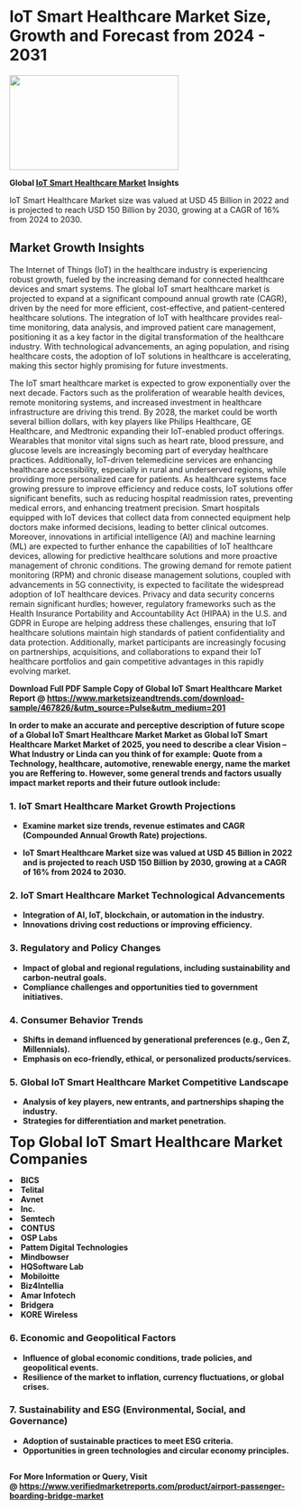 <H1>IoT Smart Healthcare Market Size, Growth and Forecast from 2024 - 2031</H1><img class="aligncenter size-medium wp-image-584254" src="https://thirdeyenews.in/wp-content/uploads/2024/09/Global-Market-Research-300x168.jpeg" alt="" width="300" height="168" /><p><strong>Global&nbsp;<a href="https://www.marketsizeandtrends.com/download-sample/467826/&amp;utm_source=Pulse&amp;utm_medium=201">IoT Smart Healthcare Market</a> Insights</strong></p><p>IoT Smart Healthcare Market size was valued at USD 45 Billion in 2022 and is projected to reach USD 150 Billion by 2030, growing at a CAGR of 16% from 2024 to 2030.</p><p><h2>Market Growth Insights</h2> <p>The Internet of Things (IoT) in the healthcare industry is experiencing robust growth, fueled by the increasing demand for connected healthcare devices and smart systems. The global IoT smart healthcare market is projected to expand at a significant compound annual growth rate (CAGR), driven by the need for more efficient, cost-effective, and patient-centered healthcare solutions. The integration of IoT with healthcare provides real-time monitoring, data analysis, and improved patient care management, positioning it as a key factor in the digital transformation of the healthcare industry. With technological advancements, an aging population, and rising healthcare costs, the adoption of IoT solutions in healthcare is accelerating, making this sector highly promising for future investments.</p> <p><strong></strong></p> <p>The IoT smart healthcare market is expected to grow exponentially over the next decade. Factors such as the proliferation of wearable health devices, remote monitoring systems, and increased investment in healthcare infrastructure are driving this trend. By 2028, the market could be worth several billion dollars, with key players like Philips Healthcare, GE Healthcare, and Medtronic expanding their IoT-enabled product offerings. Wearables that monitor vital signs such as heart rate, blood pressure, and glucose levels are increasingly becoming part of everyday healthcare practices. Additionally, IoT-driven telemedicine services are enhancing healthcare accessibility, especially in rural and underserved regions, while providing more personalized care for patients. As healthcare systems face growing pressure to improve efficiency and reduce costs, IoT solutions offer significant benefits, such as reducing hospital readmission rates, preventing medical errors, and enhancing treatment precision. Smart hospitals equipped with IoT devices that collect data from connected equipment help doctors make informed decisions, leading to better clinical outcomes. Moreover, innovations in artificial intelligence (AI) and machine learning (ML) are expected to further enhance the capabilities of IoT healthcare devices, allowing for predictive healthcare solutions and more proactive management of chronic conditions. The growing demand for remote patient monitoring (RPM) and chronic disease management solutions, coupled with advancements in 5G connectivity, is expected to facilitate the widespread adoption of IoT healthcare devices. Privacy and data security concerns remain significant hurdles; however, regulatory frameworks such as the Health Insurance Portability and Accountability Act (HIPAA) in the U.S. and GDPR in Europe are helping address these challenges, ensuring that IoT healthcare solutions maintain high standards of patient confidentiality and data protection. Additionally, market participants are increasingly focusing on partnerships, acquisitions, and collaborations to expand their IoT healthcare portfolios and gain competitive advantages in this rapidly evolving market. <p><strong></p><p><span class=""><strong>Download Full PDF Sample Copy of Global IoT Smart Healthcare Market Report</strong> @ <a href="https://www.marketsizeandtrends.com/download-sample/467826/&amp;utm_source=Pulse&amp;utm_medium=201" target="_blank">https://www.marketsizeandtrends.com/download-sample/467826/&amp;utm_source=Pulse&amp;utm_medium=201</a></span></p><p>In order to make an accurate and perceptive description of future scope of a Global&nbsp;IoT Smart Healthcare Market Market as Global&nbsp;IoT Smart Healthcare Market Market of 2025, you need to describe a clear Vision &ndash; What Industry or Linda can you think of for example: Quote from a Technology, healthcare, automotive, renewable energy, name the market you are Reffering to. However, some general trends and factors usually impact market reports and their future outlook include:</p><h3>1.&nbsp;<strong>IoT Smart Healthcare Market Growth Projections</strong></h3><ul><li>Examine market size trends, revenue estimates and CAGR (Compounded Annual Growth Rate) projections.</li><li><p>IoT Smart Healthcare Market size was valued at USD 45 Billion in 2022 and is projected to reach USD 150 Billion by 2030, growing at a CAGR of 16% from 2024 to 2030.</p></li></ul><h3>2.&nbsp;<strong>IoT Smart Healthcare Market Technological Advancements</strong></h3><ul><li>Integration of AI, IoT, blockchain, or automation in the industry.</li><li>Innovations driving cost reductions or improving efficiency.</li></ul><h3>3.&nbsp;<strong>Regulatory and Policy Changes</strong></h3><ul><li>Impact of global and regional regulations, including sustainability and carbon-neutral goals.</li><li>Compliance challenges and opportunities tied to government initiatives.</li></ul><h3>4.&nbsp;<strong>Consumer Behavior Trends</strong></h3><ul><li>Shifts in demand influenced by generational preferences (e.g., Gen Z, Millennials).</li><li>Emphasis on eco-friendly, ethical, or personalized products/services.</li></ul><h3>5.&nbsp;<strong>Global IoT Smart Healthcare Market Competitive Landscape</strong></h3><ul><li>Analysis of key players, new entrants, and partnerships shaping the industry.</li><li>Strategies for differentiation and market penetration.</li></ul><p data-pm-slice="1 1 []"><span style="color: inherit; font-family: inherit; font-size: 25px;">Top Global IoT Smart Healthcare Market Companies</span></p><div class="" data-test-id=""><p><li>BICS</li><li> Telital</li><li> Avnet</li><li> Inc.</li><li> Semtech</li><li> CONTUS</li><li> OSP Labs</li><li> Pattem Digital Technologies</li><li> Mindbowser</li><li> HQSoftware Lab</li><li> Mobiloitte</li><li> Biz4Intellia</li><li> Amar Infotech</li><li> Bridgera</li><li> KORE Wireless</li></p></div><h3>6.&nbsp;<strong>Economic and Geopolitical Factors</strong></h3><ul><li>Influence of global economic conditions, trade policies, and geopolitical events.</li><li>Resilience of the market to inflation, currency fluctuations, or global crises.</li></ul><h3>7.&nbsp;<strong>Sustainability and ESG (Environmental, Social, and Governance)</strong></h3><ul><li>Adoption of sustainable practices to meet ESG criteria.</li><li>Opportunities in green technologies and circular economy principles.</li></ul><h2><strong style="font-size: 14px;">For More Information or Query, Visit @&nbsp;</strong><a style="background-color: #ffffff; font-size: 14px;" href="https://www.marketsizeandtrends.com/report/iot-smart-healthcare-market/" target="_blank">https://www.verifiedmarketreports.com/product/airport-passenger-boarding-bridge-market</a></h2>
